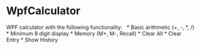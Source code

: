 # WpfCalculator

WPF calculator with the following functionality:
 
	* Basic arithmetic (+, -, *, /)
	* Minimum 8 digit display
	* Memory (M+, M-, Recall)
	* Clear All
	* Clear Entry
	* Show History
